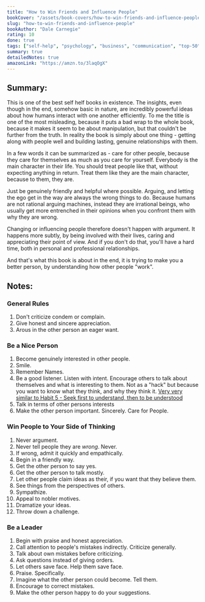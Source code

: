 ```yaml
---
title: "How to Win Friends and Influence People"
bookCover: "/assets/book-covers/how-to-win-friends-and-influence-people.jpg"
slug: "how-to-win-friends-and-influence-people"
bookAuthor: "Dale Carnegie"
rating: 10
done: true
tags: ["self-help", "psychology", "business", "communication", "top-50"]
summary: true
detailedNotes: true
amazonLink: "https://amzn.to/3laqOgX"
---
```


## Summary: 

This is one of the best self helf books in existence. The insights, even though in the end, somehow basic in nature, are incredibly powerful ideas about how humans interact with one another efficiently. To me the title is one of the most misleading, because it puts a bad wrap to the whole book, because it makes it seem to be about manipulation, but that couldn't be further from the truth. In reality the book is simply about one thing - getting along with people well and building lasting, genuine relationships with them. 

In a few words it can be summarized as - care for other people, because they care for themselves as much as you care for yourself. Everybody is the main character in their life. You should treat people like that, without expecting anything in return. Treat them like they are the main character, because to them, they are. 

Just be genuinely friendly and helpful where possible. Arguing, and letting the ego get in the way are always the wrong things to do. Because humans are not rational arguing machines, instead they are irrational beings, who usually get more entrenched in their opinions when you confront them with why they are wrong.

Changing or influencing people therefore doesn't happen with argument. It happens more subtly, by being involved with their lives, caring and appreciating their point of view. And if you don't do that, you'll have a hard time, both in personal and professional relationships. 

And that's what this book is about in the end, it is trying to make you a better person, by understanding how other people "work".

## Notes:

### General Rules
1. Don't criticize condem or complain. 
1. Give honest and sincere appreciation. 
1. Arous in the other person an eager want. 

### Be a Nice Person
1. Become genuinely interested in other people. 
1. Smile. 
1. Remember Names. 
1. Be a good listener. Listen with intent. Encourage others to talk about themselves and what is interesting to them. Not as a "hack" but because you want to know what they think, and why they think it. [Very very similar to Habit 5 - Seek first to understand, then to be understood](/booknotes/7-habits-of-highly-effective-people)
1. Talk in terms of other persons interests
1. Make the other person important. Sincerely. Care for People. 

### Win People to Your Side of Thinking
1. Never argument. 
1. Never tell people they are *wrong*. Never.
1. If wrong, admit it quickly and empathically. 
1. Begin in a friendly way.
1. Get the other person to say yes. 
1. Get the other person to talk mostly. 
1. Let other people claim ideas as their, if you want that they believe them. 
1. See things from the perspectives of others. 
1. Sympathize. 
1. Appeal to nobler motives.
1. Dramatize your ideas. 
1. Throw down a challenge.

### Be a Leader
1. Begin with praise and honest appreciation. 
1. Call attention to people's mistakes indirectly. Criticize generally.
1. Talk about own mistakes before criticizing. 
1. Ask questions instead of giving orders.
1. Let others save face. Help them save face. 
1. Praise. Specifically. 
1. Imagine what the other person could become. Tell them. 
1. Encourage to correct mistakes. 
1. Make the other person happy to do your suggestions.